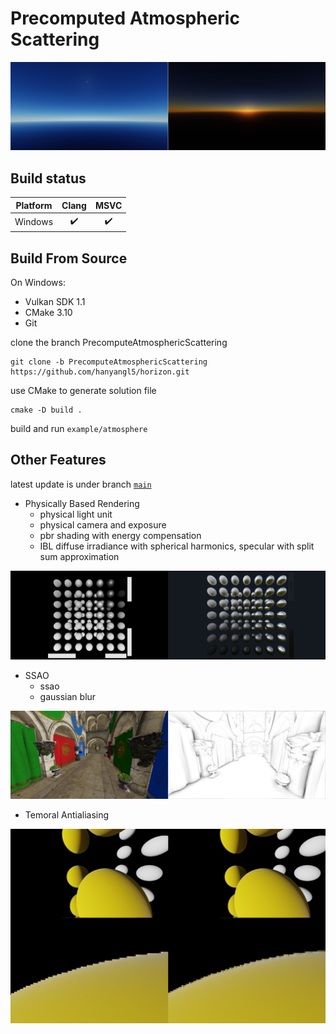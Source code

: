 # Precomputed Atmospheric Scattering

![](https://github.com/hanyangl5/horizon/blob/main/docs/figs/samples/atmosphere.png?raw=true)

## Build status

| Platform |       Clang        |        MSVC        |
| -------- | :----------------: | :----------------: |
| Windows  | :heavy_check_mark: | :heavy_check_mark: |


## Build From Source

On Windows:

- Vulkan SDK 1.1
- CMake 3.10
- Git

clone the branch PrecomputeAtmosphericScattering

```
git clone -b PrecomputeAtmosphericScattering https://github.com/hanyangl5/horizon.git
```

use CMake to generate solution file

```
cmake -D build .
```

build and run `example/atmosphere`


## Other Features

latest update is under branch [`main`](https://github.com/hanyangl5/horizon/tree/main)

- Physically Based Rendering
  - physical light unit
  - physical camera and exposure
  - pbr shading with energy compensation
  - IBL diffuse irradiance with spherical harmonics, specular with split sum approximation
 
![](https://raw.githubusercontent.com/hanyangl5/horizon/main/docs/figs/samples/pbs.png)

- SSAO
  - ssao
  - gaussian blur
 
![](https://raw.githubusercontent.com/hanyangl5/horizon/main/docs/figs/samples/ssao.png)

- Temoral Antialiasing

![](https://raw.githubusercontent.com/hanyangl5/horizon/main/docs/figs/samples/taa.png)
